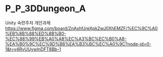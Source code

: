 # P_P_3DDungeon_A
Unity 숙련주차 개인과제
https://www.figma.com/board/ZnAshfJreXpk2wJ0XhEMZF/%EC%9C%A0%EB%8B%88%ED%8B%B0-%EC%88%99%EB%A0%A8%EC%A3%BC%EC%B0%A8-%EA%B0%9C%EC%9D%B8%EA%B3%BC%EC%A0%9C?node-id=0-1&t=v4RvUUywlnDFT8Bb-1
